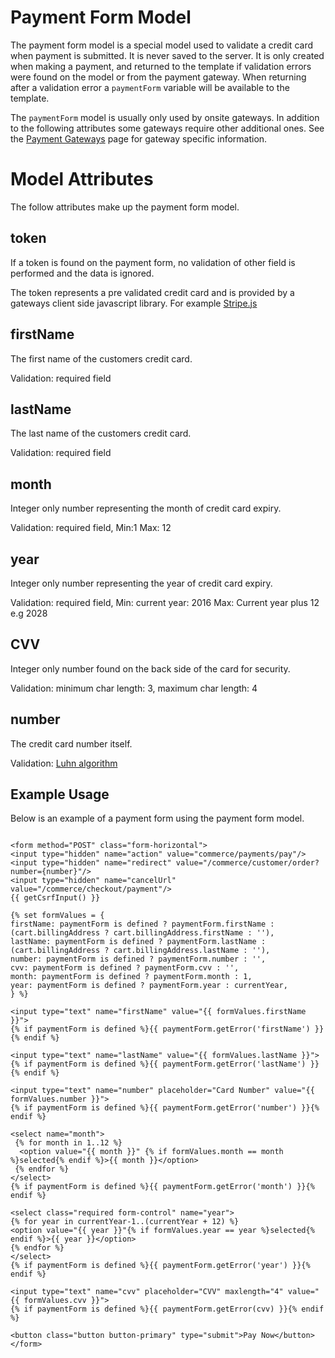 # Payment Form Model

The payment form model is a special model used to validate a credit card when payment is submitted. It is never saved to the server. It is only created when making a payment, and returned to the template if validation errors were found on the model or from the payment gateway. When returning after a validation error a `paymentForm` variable will be available to the template.

The `paymentForm` model is usually only used by onsite gateways. In addition to the following attributes some gateways require other additional ones. See the [Payment Gateways](payment-gateways.md) page for gateway specific information.

# Model Attributes

The follow attributes make up the payment form model.

## token

If a token is found on the payment form, no validation of other field is performed and the data is ignored.

The token represents a pre validated credit card and is provided by a gateways client side javascript library. For example [Stripe.js](https://stripe.com/docs/stripe.js/switching)

## firstName

The first name of the customers credit card.

Validation: required field

## lastName

The last name of the customers credit card.

Validation: required field

## month

Integer only number representing the month of credit card expiry.

Validation: required field, Min:1 Max: 12

## year

Integer only number representing the year of credit card expiry.

Validation: required field, Min: current year: 2016 Max: Current year plus 12 e.g 2028

## CVV

Integer only number found on the back side of the card for security.

Validation: minimum char length: 3, maximum char length: 4

## number

The credit card number itself.

Validation: [Luhn algorithm](https://en.wikipedia.org/wiki/Luhn_algorithm)

## Example Usage

Below is an example of a payment form using the payment form model.

```twig

<form method="POST" class="form-horizontal">
<input type="hidden" name="action" value="commerce/payments/pay"/>
<input type="hidden" name="redirect" value="/commerce/customer/order?number={number}"/>
<input type="hidden" name="cancelUrl" value="/commerce/checkout/payment"/>
{{ getCsrfInput() }}

{% set formValues = {
firstName: paymentForm is defined ? paymentForm.firstName : (cart.billingAddress ? cart.billingAddress.firstName : ''),
lastName: paymentForm is defined ? paymentForm.lastName : (cart.billingAddress ? cart.billingAddress.lastName : ''),
number: paymentForm is defined ? paymentForm.number : '',
cvv: paymentForm is defined ? paymentForm.cvv : '',
month: paymentForm is defined ? paymentForm.month : 1,
year: paymentForm is defined ? paymentForm.year : currentYear,
} %}

<input type="text" name="firstName" value="{{ formValues.firstName }}">
{% if paymentForm is defined %}{{ paymentForm.getError('firstName') }}{% endif %}

<input type="text" name="lastName" value="{{ formValues.lastName }}">
{% if paymentForm is defined %}{{ paymentForm.getError('lastName') }}{% endif %}

<input type="text" name="number" placeholder="Card Number" value="{{ formValues.number }}">
{% if paymentForm is defined %}{{ paymentForm.getError('number') }}{% endif %}

<select name="month">
 {% for month in 1..12 %}
  <option value="{{ month }}" {% if formValues.month == month %}selected{% endif %}>{{ month }}</option>
 {% endfor %}
</select>
{% if paymentForm is defined %}{{ paymentForm.getError('month') }}{% endif %}

<select class="required form-control" name="year">
{% for year in currentYear-1..(currentYear + 12) %}
<option value="{{ year }}"{% if formValues.year == year %}selected{% endif %}>{{ year }}</option>
{% endfor %}
</select>
{% if paymentForm is defined %}{{ paymentForm.getError('year') }}{% endif %}

<input type="text" name="cvv" placeholder="CVV" maxlength="4" value="{{ formValues.cvv }}">
{% if paymentForm is defined %}{{ paymentForm.getError(cvv) }}{% endif %}

<button class="button button-primary" type="submit">Pay Now</button>
</form>
```
